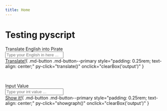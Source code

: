 ```yaml
---
title: Home
---
```


<!------------------->
<!----- CHAPTER ----->
<!------------------->
# Testing pyscript

<!-- pyscript routines -->

<py-config src="../pyscript.toml"></py-config>
<py-script src="../mycode/main.py"></py-script>


<!-- PAGE -->
Translate English into Pirate<br>
<input type="text" id="english" placeholder="Type your English in here ..."><br>
[Translate!](#){ .md-button .md-button--primary style="padding: 0.25rem; text-align: center;" py-click="translate()" onclick="clearBox('output')" }

<br>

Input Value<br>
<input type="text" id="showgraph" placeholder="Type your int value ..."><br>
[Show it!](#){ .md-button .md-button--primary style="padding: 0.25rem; text-align: center;" py-click="showgraph()" onclick="clearBox('output')" }

<div id="output"></div>
<!-- END -->

